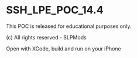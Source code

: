 # SSH_LPE_POC_14.4

This POC is released for educational purposes only.

(c) All rights reserved - SLPMods

Open with XCode, build and run on your iPhone
